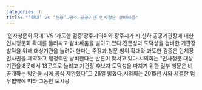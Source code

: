```yaml
---
categories: h
title: "‘확대’ vs ‘신중’…광주 공공기관 인사청문 샅바싸움"
---
```

‘인사청문회 확대’  VS ‘과도한 검증’광주시의회와 광주시가 시 산하 공공기관장에 대한 인사청문회 확대를 둘러싸고 샅바싸움을 벌이고 있다.전문성과 도덕성을 겸비한 기관장 발탁을 위해 대상기관을 늘려야 한다는 주장과 청문 범위 확대와 과도한 검증은 단체장 인사권을 제약하고 행정력만 낭비한다는 반론이 맞서고 있다.시의회는 “인사청문 대상 기관을 8곳에서 13곳으로 늘리고 기관장 후보자 도덕성을 따지기 위한 일부 청문은 비공개하는 방안을 시에 공식 제안했다”고 26일 밝혔다.시의회는 2015년 시와 체결한 업무협약에 따라 그동안 도시공